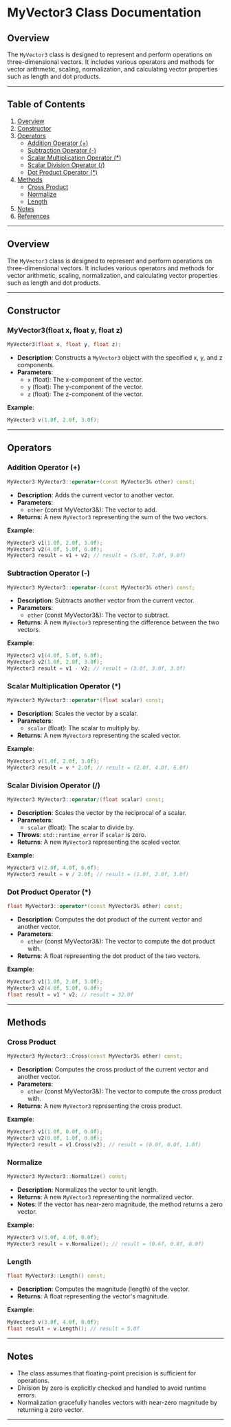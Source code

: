 # MyVector3 Class Documentation

## Overview
The `MyVector3` class is designed to represent and perform operations on three-dimensional vectors. It includes various operators and methods for vector arithmetic, scaling, normalization, and calculating vector properties such as length and dot products.

---

## Table of Contents
1. [Overview](#overview)
2. [Constructor](#constructor)
3. [Operators](#operators)
   - [Addition Operator (+)](#addition-operator-)
   - [Subtraction Operator (-)](#subtraction-operator-)
   - [Scalar Multiplication Operator (*)](#scalar-multiplication-operator-)
   - [Scalar Division Operator (/)](#scalar-division-operator-)
   - [Dot Product Operator (*)](#dot-product-operator-)
4. [Methods](#methods)
   - [Cross Product](#cross-product)
   - [Normalize](#normalize)
   - [Length](#length)
5. [Notes](#notes)
6. [References](#references)

---

## Overview
The `MyVector3` class is designed to represent and perform operations on three-dimensional vectors. It includes various operators and methods for vector arithmetic, scaling, normalization, and calculating vector properties such as length and dot products.

---

## Constructor

### MyVector3(float x, float y, float z)
```cpp
MyVector3(float x, float y, float z);
```
- **Description**: Constructs a `MyVector3` object with the specified x, y, and z components.
- **Parameters**:
  - `x` (float): The x-component of the vector.
  - `y` (float): The y-component of the vector.
  - `z` (float): The z-component of the vector.

**Example**:
```cpp
MyVector3 v(1.0f, 2.0f, 3.0f);
```

---

## Operators

### Addition Operator (+)
```cpp
MyVector3 MyVector3::operator+(const MyVector3& other) const;
```
- **Description**: Adds the current vector to another vector.
- **Parameters**:
  - `other` (const MyVector3&): The vector to add.
- **Returns**: A new `MyVector3` representing the sum of the two vectors.

**Example**:
```cpp
MyVector3 v1(1.0f, 2.0f, 3.0f);
MyVector3 v2(4.0f, 5.0f, 6.0f);
MyVector3 result = v1 + v2; // result = (5.0f, 7.0f, 9.0f)
```

### Subtraction Operator (-)
```cpp
MyVector3 MyVector3::operator-(const MyVector3& other) const;
```
- **Description**: Subtracts another vector from the current vector.
- **Parameters**:
  - `other` (const MyVector3&): The vector to subtract.
- **Returns**: A new `MyVector3` representing the difference between the two vectors.

**Example**:
```cpp
MyVector3 v1(4.0f, 5.0f, 6.0f);
MyVector3 v2(1.0f, 2.0f, 3.0f);
MyVector3 result = v1 - v2; // result = (3.0f, 3.0f, 3.0f)
```

### Scalar Multiplication Operator (*)
```cpp
MyVector3 MyVector3::operator*(float scalar) const;
```
- **Description**: Scales the vector by a scalar.
- **Parameters**:
  - `scalar` (float): The scalar to multiply by.
- **Returns**: A new `MyVector3` representing the scaled vector.

**Example**:
```cpp
MyVector3 v(1.0f, 2.0f, 3.0f);
MyVector3 result = v * 2.0f; // result = (2.0f, 4.0f, 6.0f)
```

### Scalar Division Operator (/)
```cpp
MyVector3 MyVector3::operator/(float scalar) const;
```
- **Description**: Scales the vector by the reciprocal of a scalar.
- **Parameters**:
  - `scalar` (float): The scalar to divide by.
- **Throws**: `std::runtime_error` if `scalar` is zero.
- **Returns**: A new `MyVector3` representing the scaled vector.

**Example**:
```cpp
MyVector3 v(2.0f, 4.0f, 6.0f);
MyVector3 result = v / 2.0f; // result = (1.0f, 2.0f, 3.0f)
```

### Dot Product Operator (*)
```cpp
float MyVector3::operator*(const MyVector3& other) const;
```
- **Description**: Computes the dot product of the current vector and another vector.
- **Parameters**:
  - `other` (const MyVector3&): The vector to compute the dot product with.
- **Returns**: A float representing the dot product of the two vectors.

**Example**:
```cpp
MyVector3 v1(1.0f, 2.0f, 3.0f);
MyVector3 v2(4.0f, 5.0f, 6.0f);
float result = v1 * v2; // result = 32.0f
```

---

## Methods

### Cross Product
```cpp
MyVector3 MyVector3::Cross(const MyVector3& other) const;
```
- **Description**: Computes the cross product of the current vector and another vector.
- **Parameters**:
  - `other` (const MyVector3&): The vector to compute the cross product with.
- **Returns**: A new `MyVector3` representing the cross product.

**Example**:
```cpp
MyVector3 v1(1.0f, 0.0f, 0.0f);
MyVector3 v2(0.0f, 1.0f, 0.0f);
MyVector3 result = v1.Cross(v2); // result = (0.0f, 0.0f, 1.0f)
```

### Normalize
```cpp
MyVector3 MyVector3::Normalize() const;
```
- **Description**: Normalizes the vector to unit length.
- **Returns**: A new `MyVector3` representing the normalized vector.
- **Notes**: If the vector has near-zero magnitude, the method returns a zero vector.

**Example**:
```cpp
MyVector3 v(3.0f, 4.0f, 0.0f);
MyVector3 result = v.Normalize(); // result = (0.6f, 0.8f, 0.0f)
```

### Length
```cpp
float MyVector3::Length() const;
```
- **Description**: Computes the magnitude (length) of the vector.
- **Returns**: A float representing the vector's magnitude.

**Example**:
```cpp
MyVector3 v(3.0f, 4.0f, 0.0f);
float result = v.Length(); // result = 5.0f
```

---

## Notes
- The class assumes that floating-point precision is sufficient for operations.
- Division by zero is explicitly checked and handled to avoid runtime errors.
- Normalization gracefully handles vectors with near-zero magnitude by returning a zero vector.

---


